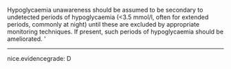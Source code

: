 Hypoglycaemia unawareness should be assumed to be secondary to undetected periods of hypoglycaemia (<3.5 mmol/l, often for extended periods, commonly at night) until these are excluded by appropriate monitoring techniques. If present, such periods of hypoglycaemia should be ameliorated.
'

---
 nice.evidencegrade: D
